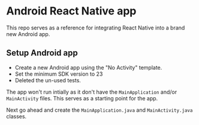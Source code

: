 # Android React Native app

This repo serves as a reference for integrating React Native into a brand new Android app.

## Setup Android app

- Create a new Android app using the "No Activity" template.
- Set the minimum SDK version to 23
- Deleted the un-used tests.

The app won't run intially as it don't have the `MainApplication` and/or `MainActivity` files. This serves as a starting point for the app.

Next go ahead and create the `MainApplication.java` and `MainActivity.java` classes.
